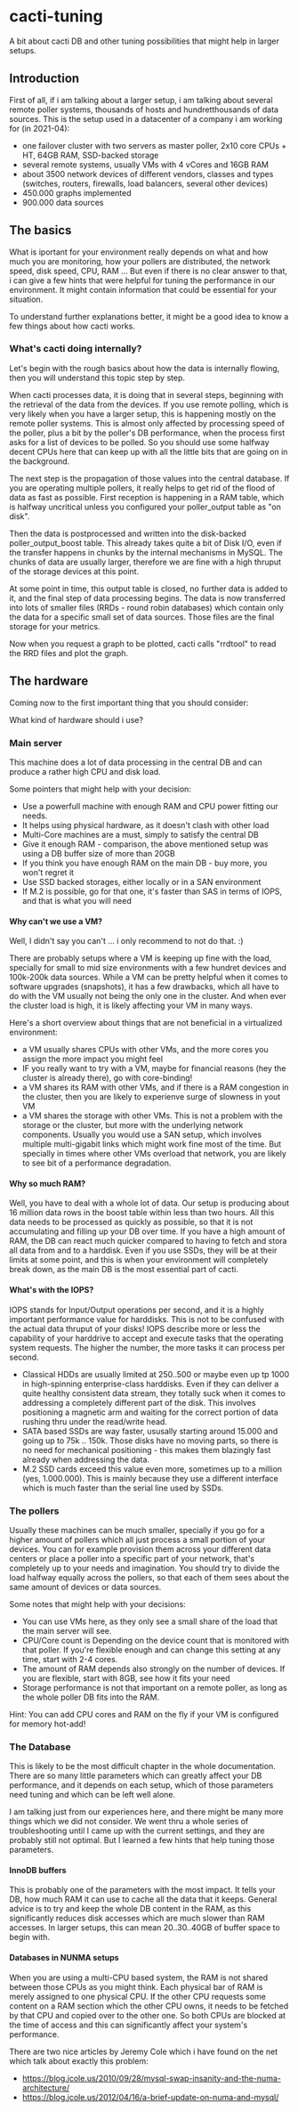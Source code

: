 # cacti-tuning
A bit about cacti DB and other tuning possibilities that might help in larger setups.

## Introduction 
First of all, if i am talking about a larger setup, i am talking about several remote poller systems, thousands of hosts and hundretthousands of data sources.
This is the setup used in a datacenter of a company i am working for (in 2021-04):
 * one failover cluster with two servers as master poller, 2x10 core CPUs + HT, 64GB RAM, SSD-backed storage
 * several remote systems, usually VMs with 4 vCores and 16GB RAM
 * about 3500 network devices of different vendors, classes and types (switches, routers, firewalls, load balancers, several other devices)
 * 450.000 graphs implemented
 * 900.000 data sources

## The basics
What is iportant for your environment really depends on what and how much you are monitoring, how your pollers are distributed, the network speed, disk speed, CPU, RAM ...
But even if there is no clear answer to that, i can give a few hints that were helpful for tuning the performance in our environment.
It might contain information that could be essential for your situation.

To understand further explanations better, it might be a good idea to know a few things about how cacti works.

### What's cacti doing internally?
Let's begin with the rough basics about how the data is internally flowing, then you will understand this topic step by step.

When cacti processes data, it is doing that in several steps, beginning with the retrieval of the data from the devices.
If you use remote polling, which is very likely when you have a larger setup, this is happening mostly on the remote poller systems.
This is almost only affected by processing speed of the poller, plus a bit by the poller's DB performance, when the process first asks for a list of devices to be polled.
So you should use some halfway decent CPUs here that can keep up with all the little bits that are going on in the background.

The next step is the propagation of those values into the central database.
If you are operating multiple pollers, it really helps to get rid of the flood of data as fast as possible.
First reception is happening in a RAM table, which is halfway uncritical unless you configured your poller_output table as "on disk".

Then the data is postprocessed and written into the disk-backed poller_output_boost table.
This already takes quite a bit of Disk I/O, even if the transfer happens in chunks by the internal mechanisms in MySQL.
The chunks of data are usually larger, therefore we are fine with a high thruput of the storage devices at this point.

At some point in time, this output table is closed, no further data is added to it, and the final step of data processing begins.
The data is now transferred into lots of smaller files (RRDs - round robin databases) which contain only the data for a specific small set of data sources.
Those files are the final storage for your metrics.

Now when you request a graph to be plotted, cacti calls "rrdtool" to read the RRD files and plot the graph.


## The hardware 
Coming now to the first important thing that you should consider:

What kind of hardware should i use?

### Main server
This machine does a lot of data processing in the central DB and can produce a rather high CPU and disk load.

Some pointers that might help with your decision:
  * Use a powerfull machine with enough RAM and CPU power fitting our needs.
  * It helps using physical hardware, as it doesn't clash with other load
  * Multi-Core machines are a must, simply to satisfy the central DB
  * Give it enough RAM - comparison, the above mentioned setup was using a DB buffer size of more than 20GB
  * If you think you have enough RAM on the main DB - buy more, you won't regret it
  * Use SSD backed storages, either locally or in a SAN environment
  * If M.2 is possible, go for that one, it's faster than SAS in terms of IOPS, and that is what you will need

#### Why can't we use a VM?
Well, I didn't say you can't ... i only recommend to not do that. :)

There are probably setups where a VM is keeping up fine with the load, specially for small to mid size environments with a few hundret devices and 100k-200k data sources.
While a VM can be pretty helpful when it comes to software upgrades (snapshots), it has a few drawbacks, which all have to do with the VM usually not being the only one in the cluster. And when ever the cluster load is high, it is likely affecting your VM in many ways.

Here's a short overview about things that are not beneficial in a virtualized environment:
 * a VM usually shares CPUs with other VMs, and the more cores you assign the more impact you might feel
 * IF you really want to try with a VM, maybe for financial reasons (hey the cluster is already there), go with core-binding!
 * a VM shares its RAM with other VMs, and if there is a RAM congestion in the cluster, then you are likely to experienve surge of slowness in yout VM
 * a VM shares the storage with other VMs.
   This is not a problem with the storage or the cluster, but more with the underlying network components.
   Usually you would use a SAN setup, which involves multiple multi-gigabit links which might work fine most of the time.
   But specially in times where other VMs overload that network, you are likely to see bit of a performance degradation.

#### Why so much RAM?
Well, you have to deal with a whole lot of data.
Our setup is producing about 16 million data rows in the boost table within less than two hours.
All this data needs to be processed as quickly as possible, so that it is not accumulating and filling up your DB over time.
If you have a high amount of RAM, the DB can react much quicker compared to having to fetch and stora all data from and to a harddisk.
Even if you use SSDs, they will be at their limits at some point, and this is when your environment will completely break down, as the main DB is the most essential part of cacti.

#### What's with the IOPS?
IOPS stands for Input/Output operations per second, and it is a highly important performance value for harddisks.
This is not to be confused with the actual data thruput of your disks!
IOPS describe more or less the capability of your harddrive to accept and execute tasks that the operating system requests.
The higher the number, the more tasks it can process per second.
 * Classical HDDs are usually limited at 250..500 or maybe even up tp 1000 in high-spinning enterprise-class harddisks.
   Even if they can deliver a quite healthy consistent data stream, they totally suck when it comes to addressing a completely different part of the disk.
   This involves positioning a magnetic arm and waiting for the correct portion of data rushing thru under the read/write head.
 * SATA based SSDs are way faster, ususally starting around 15.000 and going up to 75k .. 150k.
   Those disks have no moving parts, so there is no need for mechanical positioning - this makes them blazingly fast already when addressing the data.
 * M.2 SSD cards exceed this value even more, sometimes up to a million (yes, 1.000.000).
   This is mainly because they use a different interface which is much faster than the serial line used by SSDs.

### The pollers
Usually these machines can be much smaller, specially if you go for a higher amount of pollers which all just process a small portion of your devices.
You can for example provision them across your different data centers or place a poller into a specific part of your network, that's completely up to your needs and imagination.
You should try to divide the load halfway equally across the pollers, so that each of them sees about the same amount of devices or data sources.

Some notes that might help with your decisions:
 * You can use VMs here, as they only see a small share of the load that the main server will see.
 * CPU/Core count is Depending on the device count that is monitored with that poller.
   If you're flexible enough and can change this setting at any time, start with 2-4 cores.
 * The amount of RAM depends also strongly on the number of devices.
   If you are flexible, start with 8GB, see how it fits your need
 * Storage performance is not that important on a remote poller, as long as the whole poller DB fits into the RAM.

Hint: You can add CPU cores and RAM on the fly if your VM is configured for memory hot-add!

### The Database
This is likely to be the most difficult chapter in the whole documentation.
There are so many little parameters which can greatly affect your DB performance, and it depends on each setup, which of those parameters need tuning and which can be left well alone.

I am talking just from our experiences here, and there might be many more things which we did not consider.
We went thru a whole series of troubleshooting until I came up with the current settings, and they are probably still not optimal.
But I learned a few hints that help tuning those parameters.

#### InnoDB buffers
This is probably one of the parameters with the most impact.
It tells your DB, how much RAM it can use to cache all the data that it keeps.
General advice is to try and keep the whole DB content in the RAM, as this significantly reduces disk accesses which are much slower than RAM accesses.
In larger setups, this can mean 20..30..40GB of buffer space to begin with.

#### Databases in NUNMA setups
When you are using a multi-CPU based system, the RAM is not shared between those CPUs as you might think.
Each physical bar of RAM is merely assigned to one physical CPU.
If the other CPU requests some content on a RAM section which the other CPU owns, it needs to be fetched by that CPU and copied over to the other one.
So both CPUs are blocked at the time of access and this can significantly affect your system's performance.

There are two nice articles by Jeremy Cole which i have found on the net which talk about exactly this problem:

 * https://blog.jcole.us/2010/09/28/mysql-swap-insanity-and-the-numa-architecture/
 * https://blog.jcole.us/2012/04/16/a-brief-update-on-numa-and-mysql/


